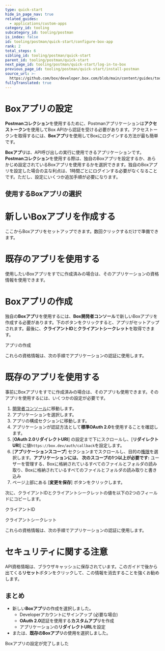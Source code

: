 ```yaml
---
type: quick-start
hide_in_page_nav: true
related_guides:
  - applications/custom-apps
category_id: tooling
subcategory_id: tooling/postman
is_index: false
id: tooling/postman/quick-start/configure-box-app
rank: 2
total_steps: 6
sibling_id: tooling/postman/quick-start
parent_id: tooling/postman/quick-start
next_page_id: tooling/postman/quick-start/log-in-to-box
previous_page_id: tooling/postman/quick-start/install-postman
source_url: >-
  https://github.com/box/developer.box.com/blob/main/content/guides/tooling/postman/quick-start/2-configure-box-app.md
fullyTranslated: true
---
```

# Boxアプリの設定

**Postmanコレクション**を使用するために、Postmanアプリケーションは**アクセストークン**を使用してBox APIから認証を受ける必要があります。アクセストークンを取得するには、**Boxアプリ**を使用してBoxにログインする方法が最も簡単です。

**Boxアプリ**は、API呼び出しの実行に使用できるアプリケーションです。**Postmanコレクション**を使用する際は、独自のBoxアプリを設定するか、あらかじめ設定されているBoxアプリを使用するかを選択できます。独自のBoxアプリを設定した場合の主な利点は、1時間ごとにログインする必要がなくなることです。ただし、設定にいくつか追加手順が必要になります。

## 使用するBoxアプリの選択

<Grid columns="2">

<Choose option="postman.app_type" value="create_new" color="blue">

# 新しいBoxアプリを作成する

ここからBoxアプリをセットアップできます。数回クリックするだけで準備できます。

</Choose>

<Choose option="postman.app_type" value="use_existing" color="red">

# 既存のアプリを使用する

使用したいBoxアプリをすでに作成済みの場合は、そのアプリケーションの資格情報を使用できます。

</Choose>

</Grid>

<Choice option="postman.app_type" value="create_new" color="blue">

# Boxアプリの作成

独自の**Boxアプリ**を使用するには、**Box開発者コンソール**で新しいBoxアプリを作成する必要があります。下のボタンをクリックすると、アプリがセットアップされます。最後に、**クライアントID**と**クライアントシークレット**を取得できます。

<Trigger option="postman.login_button" value="clicked">

<AppButton id="postman" name="Postman" scopes="root_readonly,root_readwrite,manage_managed_users,manage_groups,manage_webhook,manage_enterprise_properties" can_act_as_user authentication_type="auth_code_grant" redirect_url="/auth/callback" cors_origins>

アプリの作成

</AppButton>

</Trigger>

<Observe option="postman.login_button" value="clicked">

これらの資格情報は、次の手順でアプリケーションの認証に使用します。

</Observe>

</Choice>

<Choice option="postman.app_type" value="use_existing" color="red">

# 既存のアプリを使用する

事前にBoxアプリをすでに作成済みの場合は、そのアプリも使用できます。そのアプリを使用するには、いくつかの設定が必要です。

1. [開発者コンソール][devconsole]に移動します。
2. アプリケーションを選択します。
3. アプリの構成セクションに移動します。
4. アプリケーションが認証方法として**標準OAuth 2.0**を使用することを確認します。
5. \[**OAuth 2.0リダイレクトURI**] の設定まで下にスクロールし、\[**リダイレクトURI**] に値`https://box.dev/auth/callback`を設定します。
6. \[**アプリケーションスコープ**] セクションまでスクロールし、目的の[権限][scopes]を選択します。**アプリケーションには、** **次のスコープの1つ以上が必要です:** ユーザーを管理する、Boxに格納されているすべてのファイルとフォルダの読み取り、Boxに格納されているすべてのファイルとフォルダの読み取りと書き込み
7. ページ上部にある \[**変更を保存**] ボタンをクリックします。

次に、クライアントIDとクライアントシークレットの値を以下の2つのフィールドにコピーします。

<Store id="postman_credentials.client_id" placeholder="zECq2EkYBjZ..." pattern="\w{32}">

クライアントID

</Store>

<Store id="postman_credentials.client_secret" placeholder="913td9hr6jo..." pattern="\w{32}">

クライアントシークレット

</Store>

これらの資格情報は、次の手順でアプリケーションの認証に使用します。

</Choice>

<Choice option="postman.app_type" value="create_new,use_existing" color="none">

<Message danger>

# セキュリティに関する注意

API資格情報は、ブラウザキャッシュに保存されています。このガイドで後から出てくる**リセット**ボタンをクリックして、この情報を消去することを強くお勧めします。

</Message>

</Choice>

<Choice option="postman.app_type" value="create_new,use_existing" color="none">

## まとめ

* 新しい**Boxアプリ**の作成を選択しました。
  * Developerアカウントにサインアップ (必要な場合)
  * **OAuth 2.0**認証を使用する**カスタムアプリ**を作成
  * アプリケーションの**リダイレクトURL**を設定
* または、**既存のBoxアプリ**の使用を選択しました。

</Choice>

<Observe option="postman.app_type" value="create_new,use_existing">

<Next>

Boxアプリの設定が完了しました

</Next>

</Observe>

[devconsole]: https://account.box.com/developers/services

[signup]: https://account.box.com/signup/n/developer

[scopes]: https://developer.box.com/guides/api-calls/permissions-and-errors/scopes/
